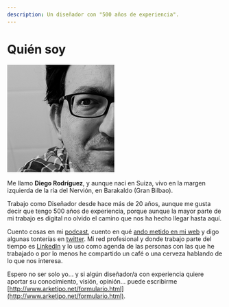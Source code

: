 ```yaml
---
description: Un diseñador con "500 años de experiencia".
---
```


# Quién soy

![](.gitbook/assets/diego%20%281%29.png)

Me llamo **Diego Rodríguez**, y aunque nací en Suiza, vivo en la margen izquierda de la ría del Nervión, en Barakaldo \(Gran Bilbao\).‌

Trabajo como Diseñador desde hace más de 20 años, aunque me gusta decir que tengo 500 años de experiencia, porque aunque la mayor parte de mi trabajo es digital no olvido el camino que nos ha hecho llegar hasta aquí.

Cuento cosas en mi [podcast](https://anchor.fm/designeskola), cuento en qué [ando metido en mi web](http://arketipo.net/) y digo algunas tonterías en [twitter](https://twitter.com/arketipo/). Mi red profesional y donde trabajo parte del tiempo es [LinkedIn](https://www.linkedin.com/in/arketipo/) y lo uso como agenda de las personas con las que he trabajado o por lo menos he compartido un café o una cerveza hablando de lo que nos interesa.

Espero no ser solo yo… y si algún diseñador/a con experiencia quiere aportar su conocimiento, visión, opinión… puede escribirme [http://www.arketipo.net/formulario.html](http://www.arketipo.net/formulario.html).

